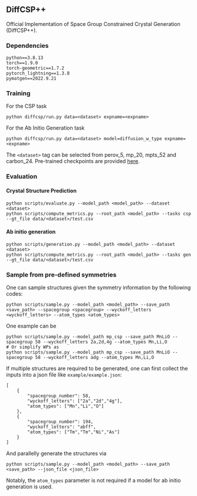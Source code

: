 
## DiffCSP++
Official Implementation of Space Group Constrained Crystal Generation (DiffCSP++).

### Dependencies

```
python==3.8.13
torch==1.9.0
torch-geometric==1.7.2
pytorch_lightning==1.3.8
pymatgen==2022.9.21
```

### Training

For the CSP task

```
python diffcsp/run.py data=<dataset> expname=<expname>
```

For the Ab Initio Generation task

```
python diffcsp/run.py data=<dataset> model=diffusion_w_type expname=<expname>
```

The ``<dataset>`` tag can be selected from perov_5, mp_20, mpts_52 and carbon_24. Pre-trained checkpoints are provided [here](https://drive.google.com/drive/folders/1FQ_b6CE09KtyGaU_r6uO8_I5JhrQmUFB?usp=sharing).

### Evaluation

#### Crystal Structure Prediction 

```
python scripts/evaluate.py --model_path <model_path> --dataset <dataset>
python scripts/compute_metrics.py --root_path <model_path> --tasks csp --gt_file data/<dataset>/test.csv 
```

#### Ab initio generation

```
python scripts/generation.py --model_path <model_path> --dataset <dataset>
python scripts/compute_metrics.py --root_path <model_path> --tasks gen --gt_file data/<dataset>/test.csv
```

### Sample from pre-defined symmetries

One can sample structures given the symmetry information by the following codes:

```
python scripts/sample.py --model_path <model_path> --save_path <save_path> --spacegroup <spacegroup> --wyckoff_letters <wyckoff_letters> --atom_types <atom_types>
```

One example can be

```
python scripts/sample.py --model_path mp_csp --save_path MnLiO --spacegroup 58 --wyckoff_letters 2a,2d,4g --atom_types Mn,Li,O
# Or simplify WPs as
python scripts/sample.py --model_path mp_csp --save_path MnLiO --spacegroup 58 --wyckoff_letters adg --atom_types Mn,Li,O
```

If multiple structures are required to be generated, one can first collect the inputs into a json file like `example/example.json`:

```
[
    {
        "spacegroup_number": 58,
        "wyckoff_letters": ["2a","2d","4g"],
        "atom_types": ["Mn","Li","O"]
    },
    {
        "spacegroup_number": 194,
        "wyckoff_letters": "abff",
        "atom_types": ["Tm","Tm","Ni","As"]
    }
]
```

And parallelly generate the structures via

```
python scripts/sample.py --model_path <model_path> --save_path <save_path> --json_file <json_file>
```

Notably, the `atom_types` parameter is not required if a model for ab initio generation is used.